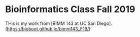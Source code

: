 # Bioinformatics Class Fall 2019

THis is my work from [BIMM 143 at UC San Diego]. (https://bioboot.github.io/bimm143_F19/)
